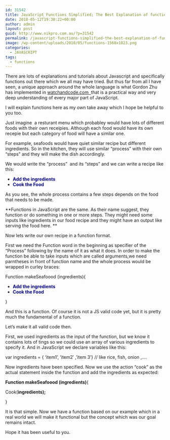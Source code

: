 ```yaml
---
id: 31542
title: JavaScript Functions Simplified; The Best Explanation of functions
date: 2018-05-12T19:30:22+00:00
author: admin
layout: post
guid: http://www.nikpro.com.au/?p=31542
permalink: /javascript-functions-simplified-the-best-explanation-of-functions/
image: /wp-content/uploads/2018/05/functions-1568x1023.png
categories:
  - JAVASCRIPT
tags:
  - functions
---
```

There are lots of explanations and tutorials about Javascript and specifically functions out there which we all may have tried. But thus far from all I have seen, a unique approach around the whole language is what Gordon Zhu has implemented in [watchandcode.com  ](http://watchandcode.com)that is a practical way and very deep understanding of every major part of JavaScript.

I will explain functions here as my own take away which I hope be helpful to you too.

Just imagine  a resturant menu which probabley would have lots of different foods with their own receipies. Although each food would have its own recepie but each category of food will have a similar one. 

For example, seafoods would have quiet similar recipe but different ingredients. So in the kitchen, they will use similar &#8220;process&#8221; with their own &#8220;steps&#8221; and they will make the dish accordingly. 

We would write the &#8220;process&#8221;  and its &#8220;steps&#8221; and we can write a recipe like this:

  * <span style="color: #000080;"><strong>Add the ingredients</strong></span>
  * <span style="color: #000080;"><strong>Cook the Food </strong></span>

As you see, the whole process contains a few steps depends on the food that needs to be made.

**Functions in JavaScript are the same. As their name suggest, they function or do something in one or more steps. They might need some inputs like ingredients in our food recipe and they might have an output like serving the food here. **

Now lets write our own recipe in a function format. 

First we need the Function word in the beginning as specifier of the &#8220;Process&#8221; following by the name of it as what it does. In order to make the function be able to take inputs which are called arguments,we need parntheses in front of function name and the whole process would be wrapped in curley braces:

Function makeSeafoood (ingredients){

  * <span style="color: #000080;"><strong>Add the ingredients</strong></span>
  * <span style="color: #000080;"><strong>Cook the Food </strong></span>

}

And this is a function. Of course it is not a JS valid code yet, but it is pretty much the fundamental of a function. 

Let&#8217;s make it all valid code then.

First, we used ingredients as the input of the function, but we know it contains lots of tings so we could use an array of various ingredients to specify it. And in JavaScript we declare variables like this:

var ingredients = { &#8216;item1&#8217;, &#8216;item2&#8242; ,&#8217;item 3&#8217;} // like rice, fish, onion ,&#8230;.

Now ingredients have been specified. Now we use the action &#8220;cook&#8221; as the actual statement inside the function and add the ingredients as expected:

**Function makeSeafoood (ingredients)**{

Cook(**ingredients);**

}

It is that simple. Now we have a function based on our example which in a real world we will make it functional but the concept which was our goal remains intact.

Hope it has been useful to you.